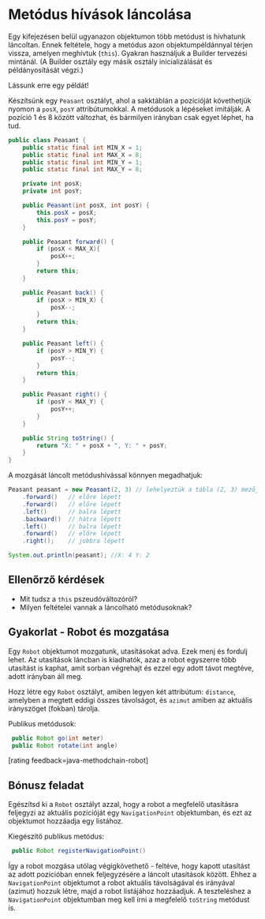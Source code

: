# Metódus hívások láncolása

Egy kifejezésen belül ugyanazon objektumon több metódust is hívhatunk láncoltan. Ennek feltétele, hogy a metódus azon objektumpéldánnyal térjen vissza, amelyen meghívtuk (`this`). Gyakran használjuk a Builder tervezési mintánál. (A Builder osztály egy másik osztály inicializálását és példányosítását végzi.)

Lássunk erre egy példát!

Készítsünk egy `Peasant` osztályt, ahol a sakktáblán a pozícióját követhetjük nyomon a `posX`, `posY` attribútumokkal. A metódusok a lépéseket imitálják. A pozíció 1 és 8 között változhat, és bármilyen irányban csak egyet léphet, ha tud.

```java
public class Peasant {
    public static final int MIN_X = 1;
    public static final int MAX_X = 8;
    public static final int MIN_Y = 1;
    public static final int MAX_Y = 8;

    private int posX;
    private int posY;

    public Peasant(int posX, int posY) {
        this.posX = posX;
        this.posY = posY;
    }

    public Peasant forward() {
        if (posX < MAX_X){
            posX++;
        }
        return this;
    }

    public Peasant back() {
        if (posX > MIN_X) {
            posX--;
        }
        return this;
    }

    public Peasant left() {
        if (posY > MIN_Y) {
            posY--;
        }
        return this;
    }

    public Peasant right() {
        if (posY < MAX_Y) {
            posY++;
        }
    }

    public String toString() {
        return "X: " + posX + ", Y: " + posY;
    }
}
```

A mozgását láncolt metódushívással könnyen megadhatjuk:

```java
Peasant peasant = new Peasant(2, 3) // lehelyeztük a tábla (2, 3) mezőjére
    .forward()   // előre lépett
    .forward()   // előre lépett
    .left()      // balra lépett
    .backward()	 // hátra lépett
    .left()		 // balra lépett
    .forward()	 // előre lépett
    .right();	 // jobbra lépett

System.out.println(peasant); //X: 4 Y: 2
```

## Ellenőrző kérdések

* Mit tudsz a `this` pszeudóváltozóról?
* Milyen feltételei vannak a láncolható metódusoknak?

## Gyakorlat - Robot és mozgatása

Egy `Robot` objektumot  mozgatunk, utasításokat adva.
Ezek menj és fordulj lehet. Az utasítások láncban is kiadhatók,
azaz a robot egyszerre több utasítást is kaphat, amit sorban végrehajt és ezzel
egy adott távot megtéve, adott irányban áll meg.

Hozz létre egy `Robot` osztályt, amiben legyen két attribútum: `distance`,
amelyben a megtett eddigi összes távolságot, és `azimut` amiben az aktuális irányszöget (fokban) tárolja.

Publikus metódusok:

```java
 public Robot go(int meter)
 public Robot rotate(int angle)
```

[rating feedback=java-methodchain-robot]


## Bónusz feladat

Egészítsd ki a `Robot` osztályt azzal, hogy a robot a megfelelő utasításra feljegyzi az aktuális
pozícióját egy `NavigationPoint` objektumban, és ezt az objektumot hozzáadja egy listához.

Kiegészítő publikus metódus:

```java
 public Robot registerNavigationPoint()
```

 Így a robot mozgása utólag végigkövethető - feltéve, hogy kapott utasítást az adott pozícióban
 ennek feljegyzésére a láncolt utasítások között.
 Ehhez a `NavigationPoint` objektumot a robot aktuális távolságával és irányával (azimut) hozzuk létre,
 majd a robot listájához hozzáadjuk. A teszteléshez a `NavigationPoint` objektumban meg kell írni a
 megfelelő `toString` metódust is. 

